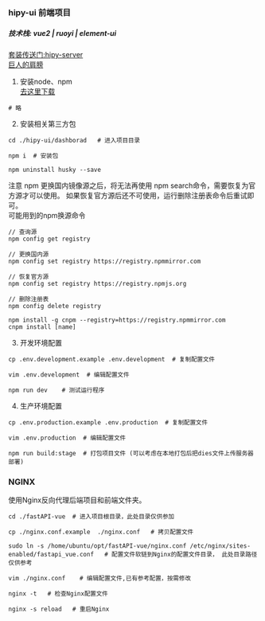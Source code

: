 ### hipy-ui 前端项目

##### 技术栈:  vue2 | ruoyi | element-ui

[套装传送门:hipy-server](https://github.com/hjdhnx/hipy-server/)  
[巨人的肩膀](https://github.com/JohnDoe1996/fastAPI-vue)

1. 安装node、npm  
   [去这里下载](https://registry.npmmirror.com/binary.html?path=node/v16.19.1/)

```shell
# 略
```

2. 安装相关第三方包

```shell
cd ./hipy-ui/dashborad   # 进入项目目录

npm i  # 安装包

npm uninstall husky --save
```

注意 npm 更换国内镜像源之后，将无法再使用 npm search命令，需要恢复为官方源才可以使用。 如果恢复官方源后还不可使用，运行删除注册表命令后重试即可。  
可能用到的npm换源命令

```shell
// 查询源
npm config get registry

// 更换国内源
npm config set registry https://registry.npmmirror.com

// 恢复官方源
npm config set registry https://registry.npmjs.org

// 删除注册表
npm config delete registry

npm install -g cnpm --registry=https://registry.npmmirror.com
cnpm install [name]

```

3. 开发环境配置

```shell
cp .env.development.example .env.development  # 复制配置文件

vim .env.development  # 编辑配置文件

npm run dev    # 测试运行程序 
```

4. 生产环境配置

```shell
cp .env.production.example .env.production  # 复制配置文件

vim .env.production  # 编辑配置文件

npm run build:stage  # 打包项目文件 (可以考虑在本地打包后把dies文件上传服务器部署)
```

### NGINX

使用Nginx反向代理后端项目和前端文件夹。

```shell
cd ./fastAPI-vue  # 进入项目根目录，此处目录仅供参加

cp ./nginx.conf.example  ./nginx.conf   # 拷贝配置文件

sudo ln -s /home/ubuntu/opt/fastAPI-vue/nginx.conf /etc/nginx/sites-enabled/fastapi_vue.conf   # 配置文件软链到Nginx的配置文件目录， 此处目录路径仅供参考

vim ./nginx.conf    # 编辑配置文件,已有参考配置，按需修改

nginx -t   # 检查Nginx配置文件 

nginx -s reload   # 重启Nginx
```
